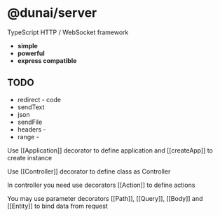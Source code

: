 # @dunai/server

TypeScript HTTP / WebSocket framework
* **simple**
* **powerful**
* **express compatible**

## TODO
* redirect - code
* sendText
* json
* sendFile
* headers -
* range -

Use [[Application]] decorator to define application and [[createApp]] to create instance

Use [[Controller]] decorator to define class as Controller

In controller you need use decorators [[Action]] to define actions

You may use parameter decorators [[Path]], [[Query]], [[Body]] and [[Entity]] to bind data from request  
